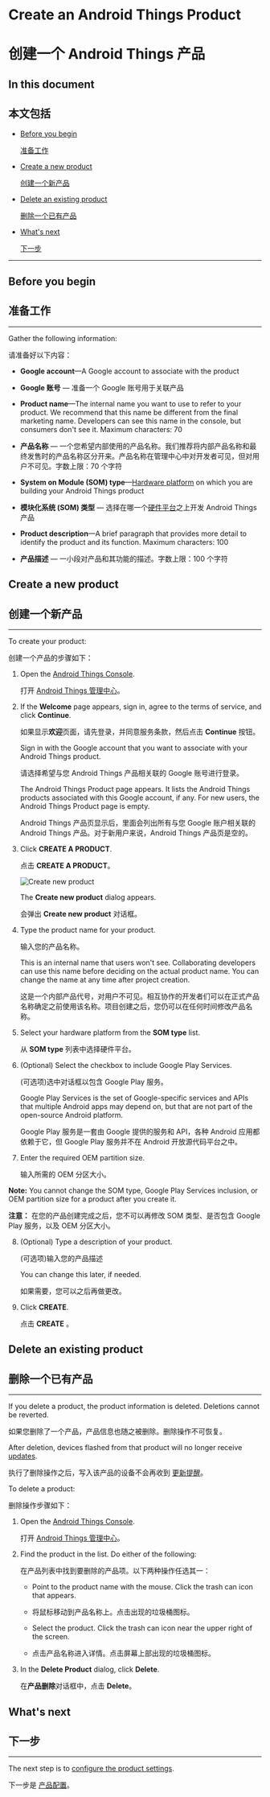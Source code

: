 # Create an Android Things Product

# 创建一个 Android Things 产品

## In this document

## 本文包括

*	[Before you begin](#before_you_begin)

	[准备工作](#准备工作)

*	[Create a new product](#create_an_android_things_product)

	[创建一个新产品](#创建一个新产品)

*	[Delete an existing product](#delete_an_android_things_product)

	[删除一个已有产品](#删除一个已有产品)

*	[What's next](#whats-next)

	[下一步](#下一步)

***


## Before you begin

## 准备工作

* * *

Gather the following information:

请准备好以下内容：

*   **Google account**—A Google account to associate with the product

*   **Google 账号** — 准备一个 Google 账号用于关联产品

*   **Product name**—The internal name you want to use to refer to your product. We recommend that this name be different from the final marketing name. Developers can see this name in the console, but consumers don't see it. Maximum characters: 70

*   **产品名称** — 一个您希望内部使用的产品名称。我们推荐将内部产品名称和最终发售时的产品名称区分开来。产品名称在管理中心中对开发者可见，但对用户不可见。字数上限：70 个字符

*   **System on Module (SOM) type**—[Hardware platform](../hardware/developer-kits.html) on which you are building your Android Things product


*   **模块化系统 (SOM) 类型** — 选择在哪一个[硬件平台](../hardware/developer-kits.html)之上开发 Android Things 产品


*   **Product description**—A brief paragraph that provides more detail to identify the product and its function. Maximum characters: 100

*   **产品描述** — 一小段对产品和其功能的描述。字数上限：100 个字符

## Create a new product

## 创建一个新产品

* * *

To create your product:

创建一个产品的步骤如下：

1. 	Open the [Android Things Console](https://partner.android.com/things/console).

	打开 [Android Things 管理中心](https://partner.android.com/things/console)。

2.  If the **Welcome** page appears, sign in, agree to the terms of service, and click **Continue**.

	如果显示**欢迎**页面，请先登录，并同意服务条款，然后点击 **Continue** 按钮。

    Sign in with the Google account that you want to associate with your Android Things product.

    请选择希望与您 Android Things 产品相关联的 Google 账号进行登录。

    The Android Things Product page appears. It lists the Android Things products associated with this Google account, if any. For new users, the Android Things Product page is empty.

    Android Things 产品页显示后，里面会列出所有与您 Google 账户相关联的 Android Things 产品。对于新用户来说，Android Things 产品页是空的。

3.  Click **CREATE A PRODUCT**.

    点击 **CREATE A PRODUCT**。

    ![Create new product](../images/console/create_new_product.png)

    The **Create new product** dialog appears.

    会弹出 **Create new product** 对话框。


4.  Type the product name for your product.

    输入您的产品名称。

    This is an internal name that users won't see. Collaborating developers can use this name before deciding on the actual product name. You can change the name at any time after project creation.

    这是一个内部产品代号，对用户不可见。相互协作的开发者们可以在正式产品名称确定之前使用该名称。项目创建之后，您仍可以在任何时间修改产品名称。

5.  Select your hardware platform from the **SOM type** list.

	从 **SOM type** 列表中选择硬件平台。

6.  (Optional) Select the checkbox to include Google Play Services.

	(可选项)选中对话框以包含 Google Play 服务。

    Google Play Services is the set of Google-specific services and APIs that multiple Android apps may depend on, but that are not part of the open-source Android platform.

    Google Play 服务是一套由 Google 提供的服务和 API，各种 Android 应用都依赖于它，但 Google Play 服务并不在 Android 开放源代码平台之中。

7.  Enter the required OEM partition size.

	输入所需的 OEM 分区大小。

**Note:** You cannot change the SOM type, Google Play Services inclusion, or OEM partition size for a product after you create it.

**注意：** 在您的产品创建完成之后，您不可以再修改 SOM 类型、是否包含 Google Play 服务，以及 OEM 分区大小。

8.  (Optional) Type a description of your product.

	(可选项)输入您的产品描述

    You can change this later, if needed.

    如果需要，您可以之后再做更改。

9.  Click **CREATE**.

	点击 **CREATE** 。

## Delete an existing product

## 删除一个已有产品

* * *

If you delete a product, the product information is deleted. Deletions cannot be reverted.

如果您删除了一个产品，产品信息也随之被删除。删除操作不可恢复。

After deletion, devices flashed from that product will no longer receive [updates](../console/update.html).

执行了删除操作之后，写入该产品的设备不会再收到 [更新提醒](../console/update.html)。

To delete a product:

删除操作步骤如下：

1.  Open the [Android Things Console](https://partner.android.com/things/console).

	打开 [Android Things 管理中心](https://partner.android.com/things/console)。

2.  Find the product in the list. Do either of the following:

	在产品列表中找到要删除的产品项。以下两种操作任选其一：

    *   Point to the product name with the mouse. Click the trash can icon that appears.

    *   将鼠标移动到产品名称上。点击出现的垃圾桶图标。

    *   Select the product. Click the trash can icon near the upper right of the screen.

    *   点击产品名称进入详情。点击屏幕上部出现的垃圾桶图标。

3.  In the **Delete Product** dialog, click **Delete**.

	在**产品删除**对话框中，点击 **Delete**。

## What's next

## 下一步

* * *

The next step is to [configure the product settings](../console/configure.html).

下一步是 [产品配置](../console/configure.html)。

